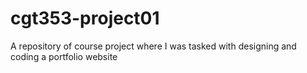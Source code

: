 # cgt353-project01
A repository of course project where I was tasked with designing and coding a portfolio website
